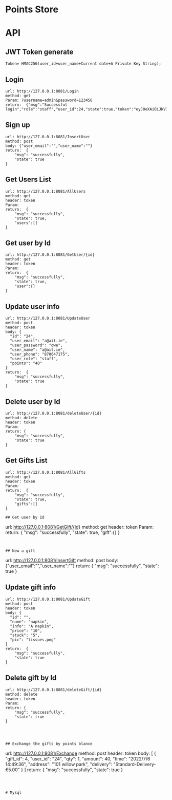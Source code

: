 # Points Store



# API

## JWT Token generate

```
Token= HMAC256(user_id+user_name+Current date+A Private Key String);
```
## Login

```
url: http://127.0.0.1:8081/Login
method: get
Param: ?username=admin&password=123456
return:  {"msg":"Successful login","role":"staff","user_id":24,"state":true,"token":"eyJ0eXAiOiJKV1QiLCJhbGciOiJIUzI1NiJ9.eyJpZCI6IjI0IiwiZXhwIjoxNjU3MjAxOTU3LCJ1c2VybmFtZSI6ImFAYWl0LmllIn0.o84A2zytlYJ34RqfefeKG7Y_HvC_DX59FGewAWCqnWA","points":40}
```

## Sign up

```
url: http://127.0.0.1:8081/InsertUser
method: post
body: {"user_email":"","user_name":""}
return:  {
    "msg": "successfully",
    "state": true
}
```

## Get Users List

```
url: http://127.0.0.1:8081/AllUsers
method: get
header: token
Param: 
return:  {
    "msg": "successfully",
    "state": true,
    "users":[]
}
```


## Get user by Id

```
url: http://127.0.0.1:8081/GetUser/{id}
method: get
header: token
Param:
return:  {
    "msg": "successfully",
    "state": true,
    "user":{}
}
```



## Update user info

```
url: http://127.0.0.1:8081/UpdateUser
method: post
header: token
body: {
  "id": "24",
  "user_email": "a@ait.ie",
  "user_password": "qwe",
  "user_name": "a@ait.ie",
  "user_phone": "870647175",
  "user_role": "staff",
  "points": "40"
}
return:  {
    "msg": "successfully",
    "state": true
}
```


## Delete user by Id

```
url: http://127.0.0.1:8081/deleteUser/{id}
method: delete
header: token
Param:
return: {
    "msg": "successfully",
    "state": true
}
```


## Get Gifts List

```
url: http://127.0.0.1:8081/AllGifts
method: get
header: token
Param: 
return:  {
    "msg": "successfully",
    "state": true,
    "gifts":[]
}

## Get user by Id

```
url: http://127.0.0.1:8081/GetGift/{id}
method: get
header: token
Param:
return:  {
    "msg": "successfully",
    "state": true,
    "gift":{}
}
```


## New a gift

```
url: http://127.0.0.1:8081/InsertGift
method: post
body: {"user_email":"","user_name":""}
return:  {
    "msg": "successfully",
    "state": true
}





## Update gift info

```
url: http://127.0.0.1:8081/UpdateGift
method: post
header: token
body: {
  "id": "",
  "name": "napkin",
  "info": "A napkin",
  "price": "10",
  "stock": "5",
  "pic": "tissues.png"
}
return:  {
    "msg": "successfully",
    "state": true
}
```


## Delete gift by Id

```
url: http://127.0.0.1:8081/deleteGift/{id}
method: delete
header: token
Param:
return: {
    "msg": "successfully",
    "state": true
}




## Exchange the gifts by points blance

```
url: http://127.0.0.1:8081/Exchange
method: post
header: token
body: [
  {
    "gift_id": 4,
    "user_id": "24",
    "qty": 1,
    "amount": 40,
    "time": "2022/7/6 14:49:36",
    "address": "101 willow park",
    "delivery": "Standard-Delivery- €5.00"
  }
]
return:  {
    "msg": "successfully",
    "state": true
}
```



# Mysql

```


```
